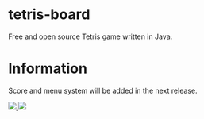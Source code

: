 # tetris-board
Free and open source Tetris game written in Java.

# Information
Score and menu system will be added in the next release.


<a href="https://github.com/Jochebed1337">
 <img src="https://github-readme-stats.vercel.app/api?username=Jochebed1337&show_icons=true&theme=dracula">
</a>
<a href="https://github.com/Jochebed1337">
  <img src="https://github-readme-stats.vercel.app/api/top-langs/?username=Jochebed1337&theme=dracula&hide_langs_below=1">
</a>
